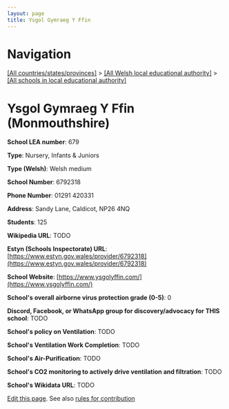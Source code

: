 ```yaml
---
layout: page
title: Ysgol Gymraeg Y Ffin
---
```

# Navigation

[[All countries/states/provinces]](../../..) > [[All Welsh local educational authority]](../..) > [[All schools in local educational authority]](..)

# Ysgol Gymraeg Y Ffin (Monmouthshire)

**School LEA number**: 679

**Type**: Nursery, Infants & Juniors

**Type (Welsh)**: Welsh medium

**School Number**: 6792318

**Phone Number**: 01291 420331

**Address**: Sandy Lane, Caldicot, NP26 4NQ

**Students**: 125

**Wikipedia URL**: TODO

**Estyn (Schools Inspectorate) URL**: [https://www.estyn.gov.wales/provider/6792318](https://www.estyn.gov.wales/provider/6792318)

**School Website**: [https://www.ysgolyffin.com/](https://www.ysgolyffin.com/)

**School's overall airborne virus protection grade (0-5)**: 0

**Discord, Facebook, or WhatsApp group for discovery/advocacy for THIS school**: TODO

**School's policy on Ventilation**: TODO

**School's Ventilation Work Completion**: TODO

**School's Air-Purification**: TODO

**School's CO2 monitoring to actively drive ventilation and filtration**: TODO

**School's Wikidata URL**: TODO




[Edit this page](https://github.com/ventilate-schools/Wales/edit/prif/./Monmouthshire/Ysgol_Gymraeg_Y_Ffin.md). See also [rules for contribution](../../../contribution-rules/)